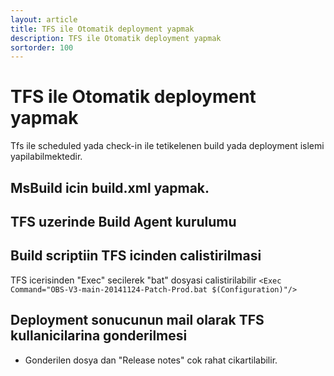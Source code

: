 ```yaml
---
layout: article
title: TFS ile Otomatik deployment yapmak
description: TFS ile Otomatik deployment yapmak
sortorder: 100
---
```


# TFS ile Otomatik deployment yapmak

Tfs ile scheduled yada check-in ile tetikelenen build yada deployment islemi yapilabilmektedir.


## MsBuild icin build.xml yapmak.



## TFS uzerinde Build Agent kurulumu


## Build scriptiin TFS icinden calistirilmasi
TFS icerisinden "Exec" secilerek "bat" dosyasi calistirilabilir
`<Exec Command="OBS-V3-main-20141124-Patch-Prod.bat $(Configuration)"/>`


## Deployment sonucunun mail olarak TFS kullanicilarina gonderilmesi

- Gonderilen dosya dan "Release notes" cok rahat cikartilabilir.
